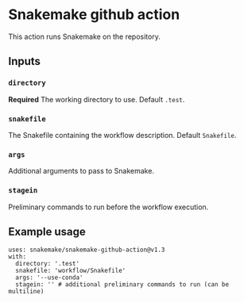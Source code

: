 # Snakemake github action

This action runs Snakemake on the repository.

## Inputs

### `directory`

**Required** The working directory to use. Default `.test`.

### `snakefile`

The Snakefile containing the workflow description. Default `Snakefile`.

### `args`

Additional arguments to pass to Snakemake.

### `stagein`

Preliminary commands to run before the workflow execution.

## Example usage

```
uses: snakemake/snakemake-github-action@v1.3
with:
  directory: '.test'
  snakefile: 'workflow/Snakefile'
  args: '--use-conda'
  stagein: '' # additional preliminary commands to run (can be multiline)
```
